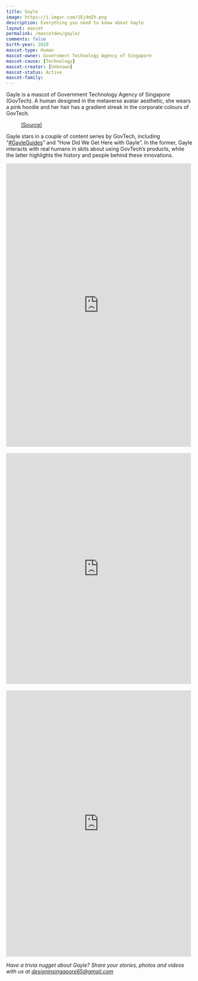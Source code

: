 ```yaml
---
title: Gayle
image: https://i.imgur.com/1Ej4mIh.png
description: Everything you need to know about Gayle
layout: mascot
permalink: /mascotdex/gayle/
comments: false
birth-year: 2020
mascot-type: Human
mascot-owner: Government Technology Agency of Singapore
mascot-cause: [Technology]
mascot-creator: [Unknown]
mascot-status: Active
mascot-family: 
---
```


Gayle is a mascot of Government Technology Agency of Singapore (GovTech). A human designed in the metaverse avatar aesthetic, she wears a pink hoodie and her hair has a gradient streak in the corporate colours of GovTech.

<figure>
<img src="https://i.imgur.com/R9Tja80.jpg" alt="">
<figcaption><a href="https://www.facebook.com/GovTechSG/posts/-mascots-assemble-youve-seen-our-robots-and-gayle-deliver-you-the-latest-tech-ne/461839979309552/ " target="_blank">(Source)</a></figcaption>
</figure>


Gayle stars in a couple of content series by GovTech, including “<a href="https://www.facebook.com/watch/100064506621767/1373789503278472/ " target="_blank">#GayleGuides</a>” and “How Did We Get Here with Gayle”. In the former, Gayle interacts with real humans in skits about using GovTech’s products, while the latter highlights the history and people behind these innovations.

<div class="fb-post-container">
<iframe src="https://www.facebook.com/plugins/video.php?height=476&href=https%3A%2F%2Fwww.facebook.com%2FGovTechSG%2Fvideos%2F638881491566654%2F&show_text=false&width=267&t=0" width="500" height="766" style="border:none;overflow:hidden" scrolling="no" frameborder="0" allowfullscreen="true" allow="autoplay; clipboard-write; encrypted-media; picture-in-picture; web-share"></iframe>
</div>

<br>

<div class="fb-post-container">
<iframe src="https://www.facebook.com/plugins/post.php?href=https%3A%2F%2Fwww.facebook.com%2FGovTechSG%2Fposts%2Fpfbid02xSN65mx4V6YUqehY1bNbtek8xG7hsxgmFgKtzznEkF2GjHoCpJ5619hhQn1csSRSl&show_text=true&width=500" width="500" height="624" style="border:none;overflow:hidden" scrolling="no" frameborder="0" allowfullscreen="true" allow="autoplay; clipboard-write; encrypted-media; picture-in-picture; web-share"></iframe>
</div>

<br>

<div class="fb-post-container">
<iframe src="https://www.facebook.com/plugins/post.php?href=https%3A%2F%2Fwww.facebook.com%2FGovTechSG%2Fposts%2Fpfbid0bAjBPfN346yDKS826Tazh4hkfuCiEZ33p5vcHPQKGqeTqyvVKMgnyPpPKS26ikS5l&show_text=true&width=500" width="500" height="720" style="border:none;overflow:hidden" scrolling="no" frameborder="0" allowfullscreen="true" allow="autoplay; clipboard-write; encrypted-media; picture-in-picture; web-share"></iframe>
</div>

<i>Have a trivia nugget about Gayle? Share your stories, photos and videos with us at designinsingapore65@gmail.com</i>
